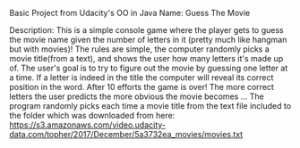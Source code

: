 Basic Project from Udacity's OO in Java
Name: Guess The Movie

Description: This is a simple console game where the player gets to guess the movie name given the number of letters in it (pretty much like hangman but with movies)! The rules are simple, the computer randomly picks a movie title(from a text), and shows the user how many letters it's made up of. The user's goal is to try to figure out the movie by guessing one letter at a time. If a letter is indeed in the title the computer will reveal its correct position in the word. After 10 efforts the game is over! The more correct letters the user predicts the more obvious the movie becomes ... The program randomly picks each time a movie title from the text file included to the folder which was downloaded from here: https://s3.amazonaws.com/video.udacity-data.com/topher/2017/December/5a3732ea_movies/movies.txt
